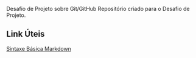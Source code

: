 Desafio de Projeto sobre Git/GitHub
Repositório criado para o Desafio de Projeto.
## Link Úteis
[Sintaxe Básica Markdown](http://www.markdownguide.org/basic-syntax/)
